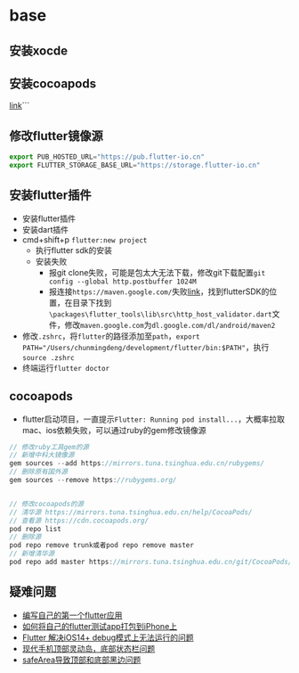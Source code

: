 # base

## 安装xocde

## 安装cocoapods
[link](https://www.jianshu.com/p/f43b5964f582)```

## 修改flutter镜像源
```js
export PUB_HOSTED_URL="https://pub.flutter-io.cn"
export FLUTTER_STORAGE_BASE_URL="https://storage.flutter-io.cn"
```

## 安装flutter插件
- 安装flutter插件
- 安装dart插件
- cmd+shift+p `flutter:new project`
    - 执行flutter sdk的安装
    - 安装失败
        - 报git clone失败，可能是包太大无法下载，修改git下载配置`git config --global http.postbuffer 1024M`
        - 报连接`https://maven.google.com/`失败[link](https://www.jianshu.com/p/b69231defaaf)，找到flutterSDK的位置，在目录下找到`\packages\flutter_tools\lib\src\http_host_validator.dart`文件，修改`maven.google.com`为`dl.google.com/dl/android/maven2`
- 修改`.zshrc`，将`flutter`的路径添加至`path`，`export PATH="/Users/chunmingdeng/development/flutter/bin:$PATH"`，执行`source .zshrc`
- 终端运行`flutter doctor`

## cocoapods
- flutter启动项目，一直提示`Flutter: Running pod install...`，大概率拉取mac、ios依赖失败，可以通过ruby的gem修改镜像源
```js
// 修改ruby工具gem的源
// 新增中科大镜像源
gem sources --add https://mirrors.tuna.tsinghua.edu.cn/rubygems/
// 删除原有国外源
gem sources --remove https://rubygems.org/


// 修改cocoapods的源
// 清华源 https://mirrors.tuna.tsinghua.edu.cn/help/CocoaPods/
// 查看源 https://cdn.cocoapods.org/
pod repo list
// 删除源
pod repo remove trunk或者pod repo remove master
// 新增清华源
pod repo add master https://mirrors.tuna.tsinghua.edu.cn/git/CocoaPods/Specs.git

```

## 疑难问题
- [编写自己的第一个flutter应用](https://docs.flutter.cn/get-started/codelab/)
- [如何将自己的flutter测试app打包到iPhone上](https://www.jianshu.com/p/2c4d7620c129)
- [Flutter 解决iOS14+ debug模式上无法运行的问题](https://juejin.cn/post/7112688873133572127)
- [现代手机顶部灵动岛，底部状态栏问题](https://juejin.cn/post/7239227781547573305)
- [safeArea导致顶部和底部黑边问题](https://blog.csdn.net/qq_33635385/article/details/102919554)
